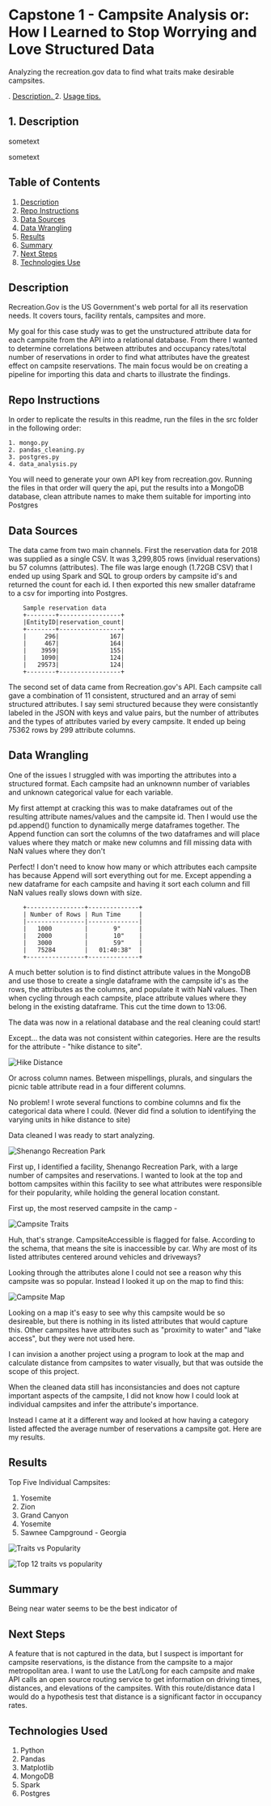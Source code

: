 # Capstone 1 - Campsite Analysis or: How I Learned to Stop Worrying and Love Structured Data
Analyzing the recreation.gov data to find what traits make desirable campsites.


. [ Description. ](#desc)
2. [ Usage tips. ](#usage)

<a name="desc"></a>
## 1. Description

sometext


sometext
## Table of Contents

1. [Description](#description)
2. [Repo Instructions](#repo)
3. [Data Sources](#ds)
4. [Data Wrangling](#dw)
5. [Results](#results)
6. [Summary](#summary)
7. [Next Steps](#next)
8. [Technologies Use](#tech)


<a name="description"></a>

## Description
Recreation.Gov is the US Government's web portal for all its reservation needs. It covers tours, facility rentals, campsites and more. 

My goal for this case study was to get the unstructured attribute data for each campsite from the API into a relational database. From there I wanted to determine correlations between attributes and occupancy rates/total number of reservations in order to find what attributes have the greatest effect on campsite reservations. The main focus would be on creating a pipeline for importing this data and charts to illustrate the findings.

<a name="repo"></a>

## Repo Instructions
In order to replicate the results in this readme, run the files in the src folder in the following order:
    
    1. mongo.py
    2. pandas_cleaning.py
    3. postgres.py
    4. data_analysis.py

You will need to generate your own API key from recreation.gov. Running the files in that order will query the api, put the results into a MongoDB database, clean attribute names to make them suitable for importing into Postgres

<a name="ds"></a>

## Data Sources
The data came from two main channels. First the reservation data for 2018 was supplied as a single CSV. It was 3,299,805 rows (invidual reservations) bu 57 columns (attributes). The file was large enough (1.72GB CSV) that I ended up using Spark and SQL to group orders by campsite id's and returned the count for each id. I then exported this new smaller dataframe to a csv for importing into Postgres.

        Sample reservation data
        +--------+-----------------+
        |EntityID|reservation_count|
        +--------+-----------------+
        |     296|              167|
        |     467|              164|
        |    3959|              155|
        |    1090|              124|
        |   29573|              124|
        +--------+-----------------+

The second set of data came from Recreation.gov's API. Each campsite call gave a combination of 11 consistent, structured and an array of semi structured attributes. I say semi structured because they were consistantly labeled in the JSON with keys and value pairs, but the number of attributes and the types of attributes varied by every campsite. It ended up being 75362 rows by 299 attribute columns. 


<a name="dw"></a>

## Data Wrangling
One of the issues I struggled with was importing the attributes into a structured format. Each campsite had an unknownn number of variables and unknown categorical value for each variable. 

My first attempt at cracking this was to make dataframes out of the resulting attribute names/values and the campsite id. Then I would use the pd.append() function to dynamically merge dataframes together. The Append function can sort the columns of the two dataframes and will place values where they match or make new columns and fill missing data with NaN values where they don't

Perfect! I don't need to know how many or which attributes each campsite has because Append will sort everything out for me. Except appending a new dataframe for each campsite and having it sort each column and fill NaN values really slows down with size.

        +----------------+--------------+
        | Number of Rows | Run Time     |
        |----------------|--------------|
        |   1000         |       9"     |
        |   2000         |       10"    |
        |   3000         |       59"    |
        |   75284        |   01:40:38"  |
        +----------------+--------------+

A much better solution is to find distinct attribute values in the MongoDB and use those to create a single dataframe with the campsite id's as the rows, the attributes as the columns, and populate it with NaN values. Then when cycling through each campsite, place attribute values where they belong in the existing dataframe. This cut the time down to 13:06.

The data was now in a relational database and the real cleaning could start! 

Except... the data was not consistent within categories. Here are the results for the attribute - "hike distance to site".

![Hike Distance](img/hike_distance.png "Hike Distance")

Or across column names. Between mispellings, plurals, and singulars the picnic table attribute read in a four different columns.

No problem! I wrote several functions to combine columns and fix the categorical data where I could. (Never did find a solution to identifying the varying units in hike distance to site)

Data cleaned I was ready to start analyzing. 

![Shenango Recreation Park](img/shenango_rec_park.png "Shenango Recreation Park")

First up, I identified a facility, Shenango Recreation Park, with a large number of campsites and reservations. I wanted to look at the top and bottom campsites within this facility to see what attributes were responsible for their popularity, while holding the general location constant.

First up, the most reserved campsite in the camp - 

![Campsite Traits](img/campsite_43717_json.png "Campsite JSON")

Huh, that's strange. CampsiteAccessible is flagged for false. According to the schema, that means the site is inaccessible by car. Why are most of its listed attributes centered around vehicles and driveways? 

Looking through the attributes alone I could not see a reason why this campsite was so popular. Instead I looked it up on the map to find this:

![Campsite Map](img/campsite_43717.png "Campsite Map")

Looking on a map it's easy to see why this campsite would be so desireable, but there is nothing in its listed attributes that would capture this. Other campsites have attributes such as "proximity to water" and "lake access", but they were not used here.

I can invision a another project using a program to look at the map and calculate distance from campsites to water visually, but that was outside the scope of this project.

When the cleaned data still has inconsistancies and does not capture important aspects of the campsite, I did not know how I could look at individual campsites and infer the attribute's importance.

Instead I came at it a different way and looked at how having a category listed affected the average number of reservations a campsite got. Here are my results.

<a name="results"></a>

## Results

Top Five Individual Campsites:
1) Yosemite
2) Zion
3) Grand Canyon
4) Yosemite
5) Sawnee Campground - Georgia


![Traits vs Popularity](img/traits_vs_popularity.png "Traits versus Popularity")

![Top 12 traits vs popularity](img/traits_ranked_by_popularity.png "Top 12 traits vs popularity")




<a name="summary"></a>

## Summary
Being near water seems to be the best indicator of 

<a name="next"></a>

## Next Steps
 A feature that is not captured in the data, but I suspect is important for campsite reservations, is the distance from the campsite to a major metropolitan area. I want to use the Lat/Long for each campsite and make API calls an open source routing service to get information on driving times, distances, and elevations of the campsites. With this route/distance data I would do a hypothesis test that distance is a significant factor in occupancy rates.

<a name="tech"></a>
 ## Technologies Used
 1) Python
 2) Pandas
 3) Matplotlib
 4) MongoDB
 5) Spark
 6) Postgres
 